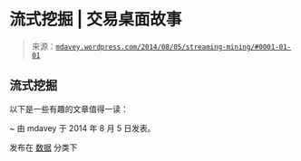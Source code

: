 <!--yml

分类：未分类

日期：2024-05-18 05:47:44

-->

# 流式挖掘 | 交易桌面故事

> 来源：[`mdavey.wordpress.com/2014/08/05/streaming-mining/#0001-01-01`](https://mdavey.wordpress.com/2014/08/05/streaming-mining/#0001-01-01)

## 流式挖掘

以下是一些有趣的文章值得一读：

~ 由 mdavey 于 2014 年 8 月 5 日发表。

发布在 [数据](https://mdavey.wordpress.com/category/data/) 分类下
